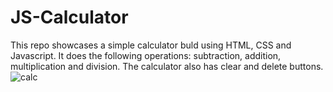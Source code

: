 # JS-Calculator

This repo showcases a simple calculator buld using HTML, CSS and Javascript.
It does the following operations: subtraction, addition, multiplication and division.
The calculator also has  clear and delete buttons.
![calc](https://user-images.githubusercontent.com/93794655/200769661-a1945f15-8885-421d-944a-225f5c6eb099.png)
